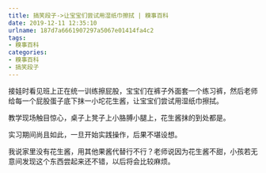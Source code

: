 ```yaml
---
title: 搞笑段子->让宝宝们尝试用湿纸巾擦拭 | 糗事百科
date: 2019-12-11 12:35:10
urlname: 187d7a6661907297a5067e01414fa4c2
tags: 
- 糗事百科
categories:
- 糗事百科
- 搞笑段子
---
```

接娃时看见班上正在统一训练擦屁股，宝宝们在裤子外面套一个练习裤，然后老师给每一个屁股蛋子底下抹一小坨花生酱，让宝宝们尝试用湿纸巾擦拭。

教学现场触目惊心，桌子上凳子上小胳膊小腿上，花生酱抹的到处都是。

实习期间尚且如此，一旦开始实践操作，后果不堪设想。

我说家里没有花生酱，用其他果酱代替行不行？老师说因为花生酱不甜，小孩若无意间发现这个东西尝起来还不错，以后将会比较麻烦。


